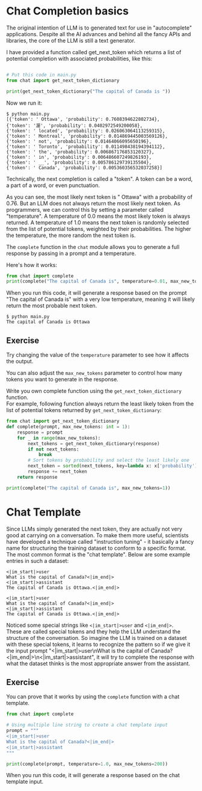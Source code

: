 # Chat Completion basics

The original intention of LLM is to generated text for use in "autocomplete" 
applications.  Despite all the AI advances and behind all the fancy APIs and libraries,
the core of the LLM is still a text generator. 

I have provided a function called get_next_token which returns a list of
potential completion with associated probabilities, like this:

```python

# Put this code in main.py
from chat import get_next_token_dictionary

print(get_next_token_dictionary("The capital of Canada is "))
```

Now we run it:

```
$ python main.py
[{'token': ' Ottawa', 'probability': 0.7608394622802734}, 
{'token': '渥', 'probability': 0.0402972549200058}, 
{'token': ' located', 'probability': 0.026063064113259315}, 
{'token': ' Montreal', 'probability': 0.014869445003569126}, 
{'token': ' not', 'probability': 0.01464066095650196}, 
{'token': ' Toronto', 'probability': 0.011498438194394112}, 
{'token': ' the', 'probability': 0.006867176853120327}, 
{'token': ' in', 'probability': 0.006486607249826193}, 
{'token': ' __', 'probability': 0.005786129739135504}, 
{'token': ' Canada', 'probability': 0.005360356532037258}]
```

Technically, the next completion is called a "token".  A token can be a word, a part of 
a word, or even punctuation.

As you can see, the most likely next token is " Ottawa" with a probability of 0.76.  But an
LLM does not always return the most likely next token.  As programmers, we can control
this by setting a parameter called "temperature".  A temperature of 0.0 means the most likely
token is always returned.  A temperature of 1.0 means the next token is randomly selected
from the list of potential tokens, weighted by their probabilities.  The higher the temperature, the more random the next token is.  

The `complete` function in the `chat` module allows you to generate a full response
by passing in a prompt and a temperature. 

Here's how it works:

```python
from chat import complete
print(complete("The capital of Canada is", temperature=0.01, max_new_tokens=1))
```

When you run this code, it will generate a response based on the prompt "The capital of Canada is" with a very low temperature, meaning it will likely return the most probable next token.

```
$ python main.py 
The capital of Canada is Ottawa
```

## Exercise

Try changing the value of the `temperature` parameter to see how it affects the output.

You can also adjust the `max_new_tokens` parameter to control how many tokens you want to generate in the response.

Write you own complete function using the `get_next_token_dictionary` function.  
For example, following function always return the least likely token from the list of potential tokens returned by `get_next_token_dictionary`:

```python
from chat import get_next_token_dictionary
def complete(prompt, max_new_tokens: int = 1):
    response = prompt
    for _ in range(max_new_tokens):
        next_tokens = get_next_token_dictionary(response)
        if not next_tokens:
            break
        # Sort tokens by probability and select the least likely one
        next_token = sorted(next_tokens, key=lambda x: x['probability'])[0]['token']
        response += next_token
    return response

print(complete("The capital of Canada is", max_new_tokens=1))
```

# Chat Template

Since LLMs simply generated the next token, they are actually not very good 
at carrying on a conversation.  To make them more useful, scientists have developed
a technique called "instruction tuning" - it basically a fancy name for structuring the
training dataset to conform to a specific format.  The most common format is the "chat template".  Below are some example entries in such a dataset:

```
<|im_start|>user
What is the capital of Canada?<|im_end|>
<|im_start|>assistant
The capital of Canada is Ottawa.<|im_end|>
```

```
<|im_start|>user
What is the capital of Canada?<|im_end|>
<|im_start|>assistant
The capital of Canada is Ottawa.<|im_end|>
```

Noticed some special strings like `<|im_start|>user` and `<|im_end|>`.  
These are called special tokens and they help the LLM understand the structure of the
conversation.  So imagine the LLM is trained on a dataset with these special tokens, it
learns to recognize the pattern so if we give it the input prompt 
"<|im_start|>user\nWhat is the capital of Canada?<|im_end|>\n<|im_start|>assistant", it
will try to complete the response with what the dataset thinks is the most appropriate answer
from the assistant.

## Exercise

You can prove that it works by using the `complete` function with a chat template.

```python
from chat import complete

# Using multiple line string to create a chat template input
prompt = """
<|im_start|>user
What is the capital of Canada?<|im_end|>
<|im_start|>assistant
"""

print(complete(prompt, temperature=1.0, max_new_tokens=200))
```



When you run this code, it will generate a response based on the chat template input.

```